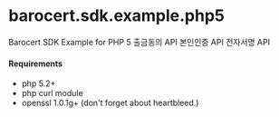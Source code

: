 barocert.sdk.example.php5
==============================

Barocert SDK Example for PHP 5
출금동의 API
본인인증 API
전자서명 API
#### Requirements
+ php 5.2+
+ php curl module
+ openssl 1.0.1g+ (don't forget about heartbleed.)
